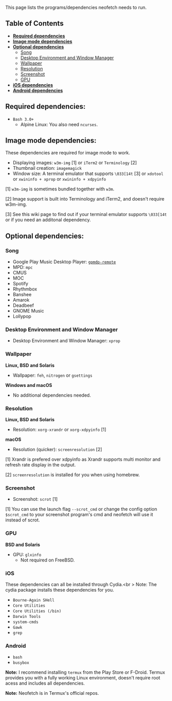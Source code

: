 This page lists the programs/dependencies neofetch needs to run.

## Table of Contents

- **[Required dependencies](#required-dependencies)**
- **[Image mode dependencies](#image-mode-dependencies)**
- **[Optional dependencies](#optional-dependencies)**
    - [Song](#song)
    - [Desktop Environment and Window Manager](#desktop-environment-and-window-manager)
    - [Wallpaper](#wallpaper)
    - [Resolution](#resolution)
    - [Screenshot](#screenshot)
    - [GPU](#gpu)
- **[iOS dependencies](#ios)**
- **[Android dependencies](#android)**


## Required dependencies:

- `Bash 3.0+`
    - Alpine Linux: You also need `ncurses`.


## Image mode dependencies:

These dependencies are required for image mode to work.

- Displaying images: `w3m-img` \[1\] or `iTerm2` or `Terminology` \[2\]
- Thumbnail creation: `imagemagick`
- Window size: A terminal emulator that supports `\033[14t` \[3\] or `xdotool` or `xwininfo + xprop` or `xwininfo + xdpyinfo`

\[1\] `w3m-img` is sometimes bundled together with `w3m`.

\[2\] Image support is built into Terminology and iTerm2, and doesn't require w3m-img.

\[3\] See this wiki page to find out if your terminal emulator supports `\033[14t` or if you need an additonal dependency.


## Optional dependencies:

### Song

- Google Play Music Desktop Player: [`gpmdp-remote`](https://github.com/iAndrewT/gpmdp-remote)
- MPD: `mpc`
- CMUS
- MOC
- Spotify
- Rhythmbox
- Banshee
- Amarok
- Deadbeef
- GNOME Music
- Lollypop

### Desktop Environment and Window Manager

- Desktop Environment and Window Manager: `xprop`

### Wallpaper

**Linux, BSD and Solaris**

- Wallpaper: `feh`, `nitrogen` or `gsettings`

**Windows and macOS**

- No additional dependencies needed.

### Resolution

**Linux, BSD and Solaris**

- Resolution: `xorg-xrandr` or `xorg-xdpyinfo` \[1\]

**macOS**

- Resolution (quicker): `screenresolution` \[2\]

\[1\] Xrandr is prefered over xdpyinfo as Xrandr supports multi monitor and refresh rate display in the output.

\[2\] `screenresolution` is installed for you when using homebrew.

### Screenshot

- Screenshot: `scrot` \[1\]

\[1\] You can use the launch flag `--scrot_cmd` or change the config option `$scrot_cmd` to your screenshot program's cmd and neofetch will use it instead of scrot.

### GPU

**BSD and Solaris**

- GPU: `glxinfo`
    - Not required on FreeBSD.


### iOS

These dependencies can all be installed through Cydia.<br \>
Note: The cydia package installs these dependencies for you.

- `Bourne-Again SHell`
- `Core Utilities`
- `Core Utilities (/bin)`
- `Darwin Tools`
- `system-cmds`
- `Gawk`
- `grep`


### Android

- `bash`
- `busybox`

**Note:** I recommend installing `termux` from the Play Store or F-Droid. Termux provides you with a fully working Linux environment, doesn't require root acess and includes all dependencies.

**Note:** Neofetch is in Termux's official repos.

